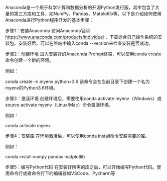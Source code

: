 Anaconda是一个用于科学计算和数据分析的开源Python发行版，其中包含了大量的第三方库和工具，如NumPy、Pandas、Matplotlib等。以下是介绍如何使用Anaconda进行Python程序开发的基本步骤：

步骤1：安装Anaconda 访问Anaconda官网 https://www.anaconda.com/products/individual ，下载适合自己操作系统的安装包。安装好后，可以在终端中输入conda --version来检查安装是否成功。

步骤2：创建环境 进入安装好的Anaconda Prompt终端，可以使用conda create 命令创建一个新的环境。

例如：

conda create -n myenv python=3.6 该命令会在当前目录下创建一个名为myenv的Python3.6环境。

步骤3：激活环境 创建环境后，需要使用conda activate myenv（Windows）或source activate myenv（Linux/Mac）命令激活环境。

例如：

conda activate myenv

步骤4：安装库 在环境激活后，可以使用conda install命令安装需要的库。

例如：

conda install numpy pandas matplotlib

步骤5：编写Python代码 在安装好所需的库之后，可以开始编写Python代码。使用命令行或者命令行下的编辑器如VSCode、Pycharm等
